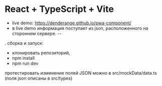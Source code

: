 # React + TypeScript + Vite

- live demo: https://denderange.github.io/pwa-component/
- в live demo информация поступает из json, расположенного на стороннем сервере.
--

. сборка и запуск:
- клонировать репозиторий,
- npm install
- npm run dev

протестировать изменение полей JSON можно в src/mockData/data.ts
(поля json описаны в src/types)
